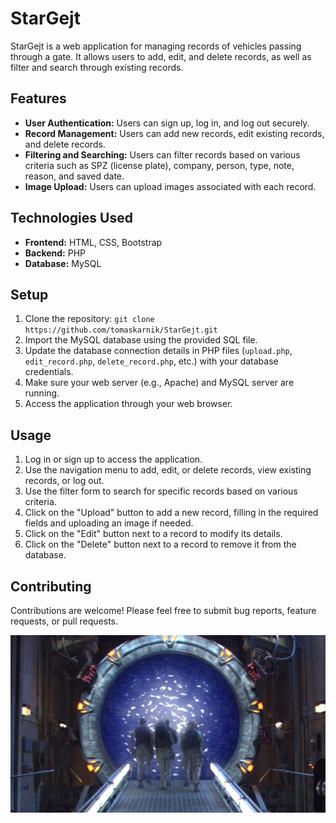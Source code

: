 # StarGejt

StarGejt is a web application for managing records of vehicles passing through a gate. It allows users to add, edit, and delete records, as well as filter and search through existing records.

## Features

- **User Authentication:** Users can sign up, log in, and log out securely.
- **Record Management:** Users can add new records, edit existing records, and delete records.
- **Filtering and Searching:** Users can filter records based on various criteria such as SPZ (license plate), company, person, type, note, reason, and saved date.
- **Image Upload:** Users can upload images associated with each record.

## Technologies Used

- **Frontend:** HTML, CSS, Bootstrap
- **Backend:** PHP
- **Database:** MySQL

## Setup

1. Clone the repository: `git clone https://github.com/tomaskarnik/StarGejt.git`
2. Import the MySQL database using the provided SQL file.
3. Update the database connection details in PHP files (`upload.php`, `edit_record.php`, `delete_record.php`, etc.) with your database credentials.
4. Make sure your web server (e.g., Apache) and MySQL server are running.
5. Access the application through your web browser.

## Usage

1. Log in or sign up to access the application.
2. Use the navigation menu to add, edit, or delete records, view existing records, or log out.
3. Use the filter form to search for specific records based on various criteria.
4. Click on the "Upload" button to add a new record, filling in the required fields and uploading an image if needed.
5. Click on the "Edit" button next to a record to modify its details.
6. Click on the "Delete" button next to a record to remove it from the database.

## Contributing

Contributions are welcome! Please feel free to submit bug reports, feature requests, or pull requests.

![screenshot](./img/readme-git/1.jpg)




